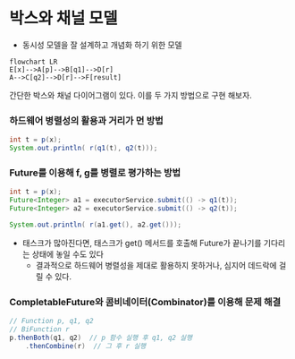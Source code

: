 # 박스와 채널 모델 
- 동시성 모델을 잘 설계하고 개념화 하기 위한 모델 
```mermaid
flowchart LR
E[x]-->A[p]-->B[q1]-->D[r]
A-->C[q2]-->D[r]-->F[result]
```

간단한 박스와 채널 다이어그램이 있다. 이를 두 가지 방법으로 구현 해보자.

### 하드웨어 병렬성의 활용과 거리가 먼 방법 
```java
int t = p(x);
System.out.println( r(q1(t), q2(t)));
```


### Future를 이용해 f, g를 병렬로 평가하는 방법 
```java
int t = p(x);
Future<Integer> a1 = executorService.submit(() -> q1(t));
Future<Integer> a2 = executorService.submit(() -> q2(t));

System.out.println( r(a1.get(), a2.get()));
```
- 태스크가 많아진다면, 태스크가 get() 메서드를 호출해 Future가 끝나기를 기다리는 상태에 놓일 수도 있다 
  - 결과적으로 하드웨어 병렬성을 제대로 활용하지 못하거나, 심지어 데드락에 걸릴 수 있다. 


### CompletableFuture와 콤비네이터(Combinator)를 이용해 문제 해결
```java
// Function p, q1, q2
// BiFunction r
p.thenBoth(q1, q2)  // p 함수 실행 후 q1, q2 실행
    .thenCombine(r)  // 그 후 r 실행 
```